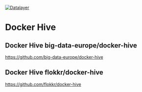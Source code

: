 [![Datalayer](https://docs.datalayer.io/logo/datalayer-25.svg)](https://datalayer.io)

# Docker Hive

## Docker Hive big-data-europe/docker-hive

https://github.com/big-data-europe/docker-hive

## Docker Hive flokkr/docker-hive

https://github.com/flokkr/docker-hive
